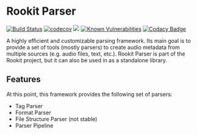 Rookit Parser
===============
[![Build Status](https://travis-ci.org/JPDSousa/rookit-parser.svg?branch=master)](https://travis-ci.org/JPDSousa/rookit-parser)
[![codecov](https://codecov.io/gh/JPDSousa/rookit-parser/branch/master/graph/badge.svg)](https://codecov.io/gh/JPDSousa/rookit-parser)
[![](https://jitpack.io/v/JPDSousa/rookit-parser.svg)](https://jitpack.io/#JPDSousa/rookit-parser)
[![Known Vulnerabilities](https://snyk.io/test/github/jpdsousa/rookit-parser/badge.svg)](https://snyk.io/test/github/jpdsousa/rookit-parser)
[![Codacy Badge](https://api.codacy.com/project/badge/Grade/14888836efa24106a81c84bc95052c6c)](https://www.codacy.com/app/JPDSousa/rookit-parser?utm_source=github.com&amp;utm_medium=referral&amp;utm_content=JPDSousa/rookit-parser&amp;utm_campaign=Badge_Grade)

A highly efficient and customizable parsing framework. Its main goal is to provide a set of tools (mostly parsers) to create audio metadata from multiple sources (e.g. audio files, text, etc.). Rookit Parser is part of the Rookit project, but it can also be used in as a standalone library.


Features
--------

At this point, this framework provides the following set of parsers:
 - Tag Parser
 - Format Parser
 - File Structure Parser (not stable)
 - Parser Pipeline
